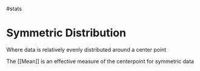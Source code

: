 #stats 
# Symmetric Distribution
Where data is relatively evenly distributed around a center point

The [[Mean]] is an effective measure of the centerpoint for symmetric data